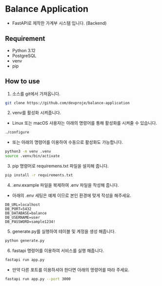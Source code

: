 # Balance Application
- FastAPI로 제작한 가계부 시스템 입니다. (Backend)

## Requirement
- Python 3.12
- PostgreSQL
- venv
- pip

## How to use
1. 소스를 git에서 가져옵니다.
```bash
git clone https://github.com/devproje/balance-application
```

2. venv를 활성화 시켜줍니다.
- Linux 또는 macOS 사용자는 아래의 명령어를 통해 활성화를 시켜줄 수 있습니다.
```bash
./configure
```
- 또는 아래의 명령어를 이용하여 수동으로 활성화도 가능합니다.
```bash
python3 -m venv .venv
source .venv/bin/activate
```

3. pip 명령어로 requiremens.txt 파일을 설치해 줍니다.
```bash
pip install -r requirements.txt
```

4. .env.example 파일을 복제하여 .env 파일을 작성해 줍니다.
- 아래의 .env 세팅은 예제 이므로 본인 환경에 맞게 작성을 해주세요.
```env
DB_URL=localhost
DB_PORT=5432
DB_DATABASE=balance
DB_USERNAME=user
DB_PASSWORD=sample1234!
```

5. generate.py를 실행하여 테이블 및 계정을 생성 해줍니다.
```bash
python generate.py
```

6. fastapi 명령어를 이용하여 서비스를 실행 해줍니다.
```bash
fastapi run app.py
```
- 만약 다른 포트를 이용하셔야 한다면 아래의 명령어를 따라 주세요.
```bash
fastapi run app.py --port 3000
```
